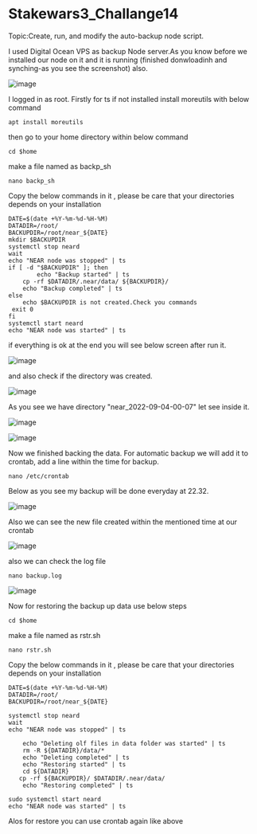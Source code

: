 # Stakewars3_Challange14
Topic:Create, run, and modify the auto-backup node script.

I used Digital Ocean VPS as backup Node server.As you know before we installed our node on it and it is running (finished donwloadinh and synching-as you see the screenshot) also.

![image](https://user-images.githubusercontent.com/105415280/188285374-c50fa3c4-9375-4ddf-9ec5-ce11d1366d46.png)

I logged in as root. Firstly for ts if not installed  install moreutils with below command
```
apt install moreutils
```

then go to your home directory within below command
```
cd $home
```
make a file named as backp_sh
```
nano backp_sh
```

Copy the below commands in it , please be care that your directories depends on your installation
```
DATE=$(date +%Y-%m-%d-%H-%M)
DATADIR=/root/
BACKUPDIR=/root/near_${DATE}
mkdir $BACKUPDIR
systemctl stop neard
wait
echo "NEAR node was stopped" | ts
if [ -d "$BACKUPDIR" ]; then
        echo "Backup started" | ts
    cp -rf $DATADIR/.near/data/ ${BACKUPDIR}/
    echo "Backup completed" | ts
else
    echo $BACKUPDIR is not created.Check you commands
 exit 0
fi
systemctl start neard
echo "NEAR node was started" | ts
```

if everything is ok at the end you will see below screen after run it.

![image](https://user-images.githubusercontent.com/105415280/188288201-f924e609-4c71-4f80-9b06-f3fe16b53bcf.png)

and also check if the directory was created.

![image](https://user-images.githubusercontent.com/105415280/188288240-34737e23-3af0-40b1-b383-f244d4724558.png)

As you see we have directory "near_2022-09-04-00-07" let see inside it.

![image](https://user-images.githubusercontent.com/105415280/188288402-5d6ea09a-f802-40ba-a62a-2752a31ffb1d.png)


![image](https://user-images.githubusercontent.com/105415280/188288408-07d5e303-1800-408e-8c53-0fb53c305d75.png)


Now we finished backing the data. For automatic backup we will add it to crontab, add a line within the time for backup.

```
nano /etc/crontab
```
Below as you see my backup will be done everyday at 22.32.

![image](https://user-images.githubusercontent.com/105415280/188289558-c77e3d85-b034-4a45-ae1a-e3b30851951c.png)

Also we can see the new file created within the mentioned time at our crontab

![image](https://user-images.githubusercontent.com/105415280/188289581-7a000d5a-0b45-4d91-91eb-e03b4cd29b6b.png)


also we can check the log file 
```
nano backup.log
```

![image](https://user-images.githubusercontent.com/105415280/188289589-c1115a72-97b8-4d7b-9788-90b511c66a95.png)


Now for restoring the backup up data use below steps

```
cd $home
```
make a file named as rstr.sh
```
nano rstr.sh
```

Copy the below commands in it , please be care that your directories depends on your installation
```
DATE=$(date +%Y-%m-%d-%H-%M)
DATADIR=/root/
BACKUPDIR=/root/near_${DATE}

systemctl stop neard
wait
echo "NEAR node was stopped" | ts

    echo "Deleting olf files in data folder was started" | ts
    rm -R ${DATADIR}/data/*
    echo "Deleting completed" | ts
    echo "Restoring started" | ts
    cd ${DATADIR}
   cp -rf ${BACKUPDIR}/ $DATADIR/.near/data/ 
    echo "Restoring completed" | ts

sudo systemctl start neard
echo "NEAR node was started" | ts
```

Alos for restore you can use crontab again like above



